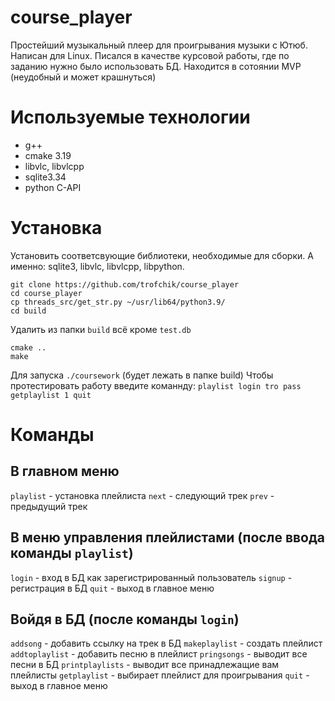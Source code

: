 # course_player
Простейший музыкальный плеер для проигрывания музыки с Ютюб. Написан для Linux.
Писался в качестве курсовой работы, где по заданию нужно было использовать БД.
Находится в сотоянии MVP (неудобный и может крашнуться)

# Используемые технологии
- g++
- cmake 3.19
- libvlc, libvlcpp
- sqlite3.34
- python C-API

# Установка
Установить соответсвующие библиотеки, необходимые для сборки.
А именно: sqlite3, libvlc, libvlcpp, libpython.
```
git clone https://github.com/trofchik/course_player
cd course_player
cp threads_src/get_str.py ~/usr/lib64/python3.9/
cd build
```
Удалить из папки `build` всё кроме `test.db`
```
cmake ..
make
```
Для запуска `./coursework` (будет лежать в папке build)
Чтобы протестировать работу введите команнду: `playlist login tro pass getplaylist 1 quit`

# Команды
## В главном меню
`playlist` - установка плейлиста
`next` - следующий трек
`prev` - предыдущий трек
## В меню управления плейлистами (после ввода команды `playlist`)
`login` - вход в БД как зарегистрированный пользователь
`signup` - регистрация в БД
`quit` - выход в главное меню
## Войдя в БД (после команды `login`)
`addsong` - добавить ссылку на трек в БД
`makeplaylist` - создать плейлист
`addtoplaylist` - добавить песню в плейлист
`pringsongs` - выводит все песни в БД
`printplaylists` - выводит все принадлежащие вам плейлисты
`getplaylist` - выбирает плейлист для проигрывания
`quit` - выход в главное меню

